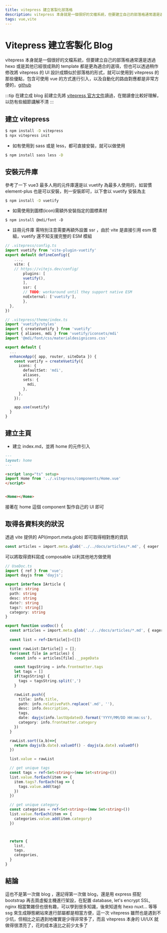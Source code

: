 ```yaml
---
title: vitepress 建立客製化部落格
description: vitepress 本身就是一個很好的文檔系統，但要建立自己的部落格通常還是透過 hexo 或是其他已經很成熟的 template 都是更為適合的選項，但也可以透過稍作修改將 vitepress 的 UI 設計成類似於部落格的形式，就可以使用到 vitepress 的那些優點，包含可使用 vue 的方式進行引入，以及自動化的路由對應都是非常方便的
tags: vue,vite
---
```


# Vitepress 建立客製化 Blog
vitepress 本身就是一個很好的文檔系統，但要建立自己的部落格通常還是透過 hexo 或是其他已經很成熟的 template 都是更為適合的選項，但也可以透過稍作修改將 vitepress 的 UI 設計成類似於部落格的形式，就可以使用到 vitepress 的那些優點，包含可使用 vue 的方式進行引入，以及自動化的路由對應都是非常方便的，[github](https://github.com/blackstuend/vitepress-blog)  

:::tip
在建立成 blog 前建立先將 [vitepress 官方文件](https://vitepress.dev/)讀過，在閱讀會比較好理解，以防有些細節講解不清
:::

## 建立 vitepress
```bash
$ npm install -D vitepress
$ npx vitepress init
```

* 如有使用到 sass 或是 less，都可直接安裝，就可以做使用

```bash
$ npm install sass less -D
```

## 安裝元件庫
參考了一下 vue3 最多人用的元件庫還是以 vuetify 為最多人使用的，如習慣 element-plus 也是可以安裝，則一安裝即可，以下會以 vuetify 安裝為主


```bash
$ npm install -D vuetify 
```

* 如需使用到圖標(icon)需額外安裝指定的圖標素材
```
$ npm install @mdi/font -D
```

* 註冊元件庫
需特別注意需要再額外設置 ssr ，由於 vite 是直接引用 esm 模組，vuetify 還不知支援完整的 ESM 模組

```ts
// .vitepress/config.ts
import vuetify from 'vite-plugin-vuetify'
export default defineConfig({
    ...,
    vite: {
    // https://vitejs.dev/config/
        plugins: [
        vuetify(),
        ],
        ssr: {
        // TODO: workaround until they support native ESM
        noExternal: ['vuetify'],
        },
  },
})
```

```ts
// .vitepress/theme/index.ts
import 'vuetify/styles'
import { createVuetify } from 'vuetify'
import { aliases, mdi } from 'vuetify/iconsets/mdi'
import '@mdi/font/css/materialdesignicons.css' 

export default {
  ...
  enhanceApp({ app, router, siteData }) {
    const vuetify = createVuetify({
      icons: {
        defaultSet: 'mdi',
        aliases,
        sets: {
          mdi,
        },
      },
    });

    app.use(vuetify)
  }
}
```

## 建立主頁
* 建立 index.md，並將 home 的元件引入

```md
---
layout: home
---

<script lang="ts" setup>
import Home from '../.vitepress/components/Home.vue'
</script> 


<Home></Home>

```

接著在 home 這個 component 製作自己的 UI 即可

## 取得各資料夾的狀況
透過 vite 提供的 API(import.meta.glob) 即可取得相對應的資訊

```ts
const articles = import.meta.glob('../../docs/articles/*.md', { eager : true})
```

可以將取得資料寫成 composable 以利其他地方做使用

```ts
// UseDoc.ts
import { ref } from 'vue';
import dayjs from 'dayjs';

export interface IArticle {
  title: string
  path: string
  desc: string
  date?: string
  tags?: string[]
  category: string
}

export function useDoc() {
  const articles = import.meta.glob('../../docs/articles/*.md', { eager : true})
  
  const list = ref<IArticle[]>([])

  const rawList:IArticle[] = [];
  for(const file in articles) {
    const info = articles[file].__pageData

    const tagsString = info.frontmatter.tags
    let tags = []
    if(tagsString) {
      tags = tagsString.split(',')
    }

    rawList.push({
      title: info.title,
      path: info.relativePath.replace('.md', ''),
      desc: info.description,
      tags,
      date: dayjs(info.lastUpdated).format('YYYY/MM/DD HH:mm:ss'),
      category: info.frontmatter.category
    })
  }

  rawList.sort((a,b)=>{
    return dayjs(b.date).valueOf() - dayjs(a.date).valueOf()
  })

  list.value = rawList

  // get unique tags
  const tags = ref<Set<string>>(new Set<string>())
  list.value.forEach(item => {
    item.tags?.forEach(tag => {
      tags.value.add(tag)
    })
  })

  // get unique category
  const categories = ref<Set<string>>(new Set<string>())
  list.value.forEach(item => {
    categories.value.add(item.category)
  })



  return {
    list,
    tags,
    categories,
  }
}
```

## 結論
這也不是第一次做 blog ，還記得第一次做 blog，還是用 express 搭配 bootstrap 再去買虛擬主機進行架設，在配置 database, let's encrypt SSL, nginx 相當繁雜但也很有趣，可以學到很多知識，後來知道有 hexo nuxt... 等等 ssg 來生成靜態網站來進行部屬都是相當方便，這一次 vitepress 雖然也是遇到不少坑，但相比之前遇到地確實是少得非常多了，而且 vitepress 本身的 UI/UX 就做得很漂亮了，花的成本遠比之前少太多了